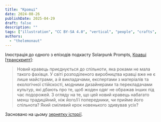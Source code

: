 ```yaml
---
title: "Кравці"
date: 2024-08-26
publishDate: 2025-04-29
draft: false
description: ""
tags: ["illustration", "CC BY-SA 4.0", "vertical", "people", "crafts", "Africa", "disability"]
authors:
  - "thelemonaut"
---
```


Ілюстрація до одного з епізодів подкасту Solarpunk Prompts, [Кравці](https://podcast.tomasino.org/@SolarpunkPrompts/episodes/the-tailors) [[транскрипт](https://wiki.tomasino.org/writing/Solarpunk-Prompts---The-tailors)]:

> Новий кравець приєднується до спільноти, яка роками не мала такого фахівця. У світі розподіленого виробництва кравці вже не є лише майстрами, а й викладачами, експертами з матеріалів та екологічної стійскості, модними дизайнерами та перекладачами культур, які дбають про те, щоб жоден одяг не ображав інших під час подорожей. З огляду на те, що цей новий кравець набагато менш традиційний, ніж його/її попередники, чи прийме його спільнота? Який сміливий крок новенького здивував усіх?

Засновано на цьому [зернятку історії](/seeds/the-tailors).
